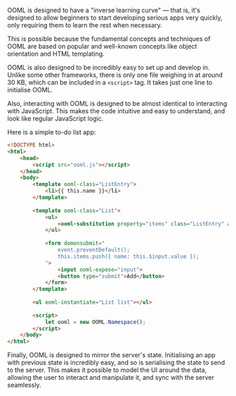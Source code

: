 OOML is designed to have a "inverse learning curve" — that is, it's designed to allow beginners to start developing serious apps very quickly, only requiring them to learn the rest when necessary.

This is possible because the fundamental concepts and techniques of OOML are based on popular and well-known concepts like object orientation and HTML templating.

OOML is also designed to be incredibly easy to set up and develop in. Unlike some other frameworks, there is only one file weighing in at around 30 KB, which can be included in a `<script>` tag. It takes just one line to initialise OOML.

Also, interacting with OOML is designed to be almost identical to interacting with JavaScript. This makes the code intuitive and easy to understand, and look like regular JavaScript logic.

Here is a simple to-do list app:

```html
<!DOCTYPE html>
<html>
    <head>
        <script src="ooml.js"></script>
    </head>
    <body>
        <template ooml-class="ListEntry">
            <li>{{ this.name }}</li>
        </template>
        
        <template ooml-class="List">
            <ul>
                <ooml-substitution property="items" class="ListEntry" array></ooml-substitution>
            </ul>
            
            <form domonsubmit="
                event.preventDefault();
                this.items.push({ name: this.$input.value });
            ">
                <input ooml-expose="input">
                <button type="submit">Add</button>
            </form>
        </template>
        
        <ul ooml-instantiate="List list"></ul>
        
        <script>
            let ooml = new OOML.Namespace();
        </script>
    </body>
</html>
```

Finally, OOML is designed to mirror the server's state. Initialising an app with previous state is incredibly easy, and so is serialising the state to send to the server. This makes it possible to model the UI around the data, allowing the user to interact and manipulate it, and sync with the server seamlessly.
